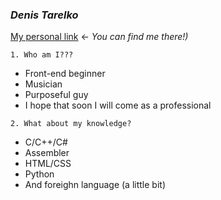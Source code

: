 ### *__Denis Tarelko__*
[My personal link](https://vk.com/tarelko_den) <- _You can find me there!)_
```
1. Who am I???
```
  - Front-end beginner
  - Musician
  - Purposeful guy
  - I hope that soon I will come as a professional
```
2. What about my knowledge?
```
  - C/C++/C#
  - Assembler
  - HTML/CSS
  - Python
  - And foreighn language (a little bit)
